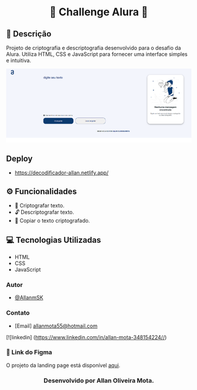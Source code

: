 <h1 align="center">  🌟 Challenge Alura 🌟 </h1>

## 📝 Descrição

Projeto de criptografia e descriptografia desenvolvido para o desafio da Alura. Utiliza HTML, CSS e JavaScript para fornecer uma interface simples e intuitiva.

<img alt='Captura de tela do Projeto "Decodificador de Texto".' src="assets/screenshot.png">

## Deploy 

- <a> https://decodificador-allan.netlify.app/ <a/>

## ⚙️ Funcionalidades

- 🔐 Criptografar texto.
- 🔓 Descriptografar texto.
- 🔄 Copiar o texto criptografado.

## 💻 Tecnologias Utilizadas

- HTML
- CSS
- JavaScript

### Autor

- [@AllanmSK](https://github.com/AllanMSk)

### Contato

- [Email] allanmota55@hotmail.com

[![linkedin] (https://www.linkedin.com/in/allan-mota-348154224//)

### 🔗 Link do Figma

O projeto da landing page está disponível <a href="https://www.figma.com/design/tvFEYhVfZTjdJ5P24RGV21/Alura-Challenge---Desafio-1---L%C3%B3gica?node-id=0-1" target="blank">aqui</a>.

<h3 align="center">  Desenvolvido por Allan Oliveira Mota. </h3>
